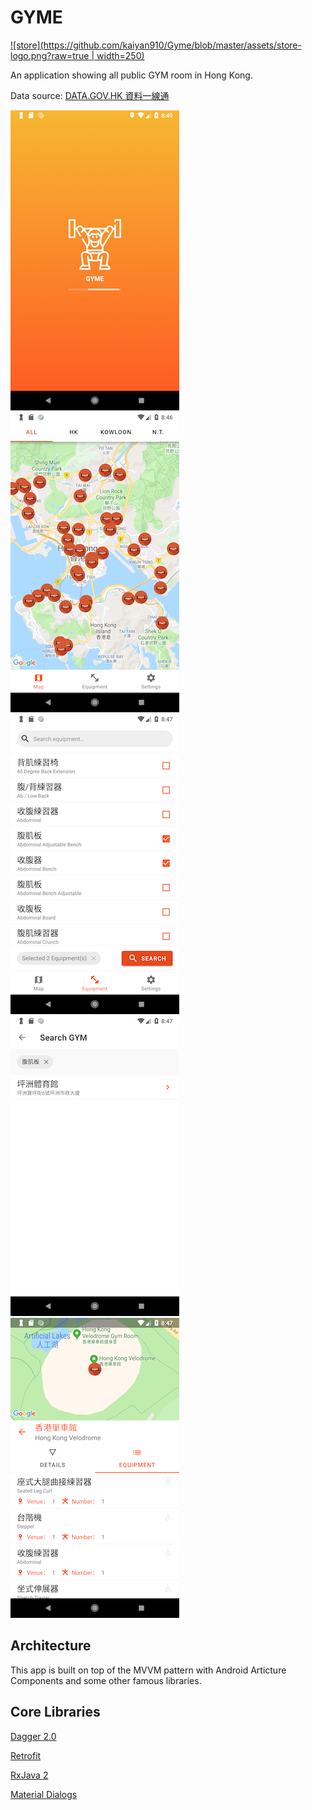 GYME
====

[![store](https://github.com/kaiyan910/Gyme/blob/master/assets/store-logo.png?raw=true | width=250)](https://play.google.com/store/apps/details?id=com.olleh.gyme)

An application showing all public GYM room in Hong Kong.

Data source: [DATA.GOV.HK 資料一線通](https://data.gov.hk)

![1](https://raw.githubusercontent.com/kaiyan910/Gyme/master/assets/1.png)
![2](https://raw.githubusercontent.com/kaiyan910/Gyme/master/assets/2.png)
![3](https://raw.githubusercontent.com/kaiyan910/Gyme/master/assets/3.png)
![4](https://raw.githubusercontent.com/kaiyan910/Gyme/master/assets/4.png)
![5](https://raw.githubusercontent.com/kaiyan910/Gyme/master/assets/5.png)

Architecture
-------------
This app is built on top of the MVVM pattern with Android Articture Components and some other famous libraries.

Core Libraries
-------------
[Dagger 2.0](https://github.com/google/dagger)

[Retrofit](https://github.com/square/retrofit)

[RxJava 2](https://github.com/ReactiveX/RxJava)

[Material Dialogs](https://github.com/afollestad/material-dialogs)
